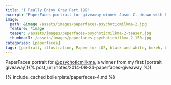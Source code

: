 ```yaml
---
title: "I Really Enjoy Gray Part 199"
excerpt: "PaperFaces portrait for giveaway winner Jason C. drawn with Paper for iOS on an iPad."
image: 
  path: &image /assets/images/paperfaces-psychoticmilkma-2.jpg 
  feature: *image
  teaser: /assets/images/paperfaces-psychoticmilkma-2-teaser.jpg
  thumbnail: /assets/images/paperfaces-psychoticmilkma-2-150.jpg
categories: [paperfaces]
tags: [portrait, illustration, Paper for iOS, black and white, bokeh, blend]
---
```


PaperFaces portrait for [@psychoticmilkma](https://twitter.com/psychoticmilkma), a winner from my first [portrait giveaway]({% post_url /notes/2014-08-24-paperfaces-giveaway %}).

{% include_cached boilerplate/paperfaces-4.md %}
